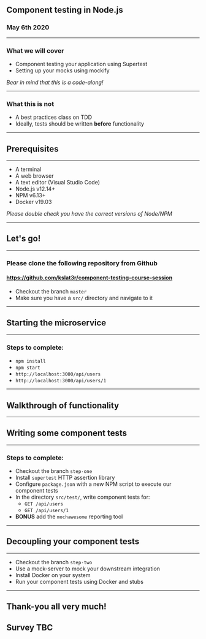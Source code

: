 ## Component testing in Node.js

### May 6th 2020

---

### What we will cover

* Component testing your application using Supertest
* Setting up your mocks using mockify

*Bear in mind that this is a code-along!*

---

### What this is not

* A best practices class on TDD
* Ideally, tests should be written **before** functionality

---

## Prerequisites

---

* A terminal
* A web browser
* A text editor (Visual Studio Code)
* Node.js v12.14+
* NPM v6.13+
* Docker v19.03

*Please double check you have the correct versions of Node/NPM*

---

## Let's go!

---

### Please clone the following repository from Github

#### https://github.com/kslat3r/component-testing-course-session

* Checkout the branch `master`
* Make sure you have a `src/` directory and navigate to it

---

## Starting the microservice

---

### Steps to complete:

* `npm install`
* `npm start`
* `http://localhost:3000/api/users`
* `http://localhost:3000/api/users/1`

---

## Walkthrough of functionality

---

## Writing some component tests

---

### Steps to complete:

* Checkout the branch `step-one`
* Install `supertest` HTTP assertion library
* Configure `package.json` with a new NPM script to execute our component tests
* In the directory `src/test/`, write component tests for:
  * `GET /api/users`
  * `GET /api/users/1`
* **BONUS** add the `mochawesome` reporting tool

---

## Decoupling your component tests

---

* Checkout the branch `step-two`
* Use a mock-server to mock your downstream integration
* Install Docker on your system
* Run your component tests using Docker and stubs

---

## Thank-you all very much!

## Survey TBC

